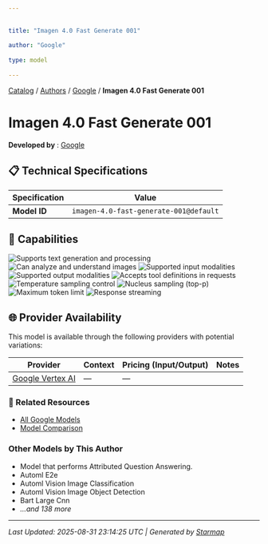 ```yaml
---
  
  
title: "Imagen 4.0 Fast Generate 001"
  
author: "Google"
  
type: model
  
---
```

  
  
  
[Catalog](../../../..) / [Authors](../../..) / [Google](../..) / **Imagen 4.0 Fast Generate 001**
  
  
# Imagen 4.0 Fast Generate 001
  
**Developed by**
: 
[Google](../)
  
  
## 📋 Technical Specifications
  
| Specification | Value |
|---------|---------|
| **Model ID** | `imagen-4.0-fast-generate-001@default` |

  
## 🎯 Capabilities
  
![Supports text generation and processing](https://img.shields.io/badge/text-✓-blue) ![Can analyze and understand images](https://img.shields.io/badge/vision-✓-purple) ![Supported input modalities](https://img.shields.io/badge/input-text,image-teal) ![Supported output modalities](https://img.shields.io/badge/output-text-cyan) ![Accepts tool definitions in requests](https://img.shields.io/badge/tools-✓-yellow) ![Temperature sampling control](https://img.shields.io/badge/temperature-core-red) ![Nucleus sampling (top-p)](https://img.shields.io/badge/top__p-core-red) ![Maximum token limit](https://img.shields.io/badge/max__tokens-core-blue) ![Response streaming](https://img.shields.io/badge/streaming-✓-cyan)
  
  
## 🌐 Provider Availability
  
This model is available through the following providers with potential variations:
  
  
| Provider | Context | Pricing (Input/Output) | Notes |
|---------|---------|---------|---------|
| [Google Vertex AI](../../../providers/google-vertex/models/imagen-4.0-fast-generate-001-at-default.md) | — | — |  |

  
### 🔗 Related Resources
  
- [All Google Models](../)
- [Model Comparison](../../../../models/)
  
  
### Other Models by This Author
  
- Model that performs Attributed Question Answering.
- Automl E2e
- Automl Vision Image Classification
- Automl Vision Image Object Detection
- Bart Large Cnn
- _...and 138 more_
  
  
---
*Last Updated: 2025-08-31 23:14:25 UTC | Generated by [Starmap](https://github.com/agentstation/starmap)*